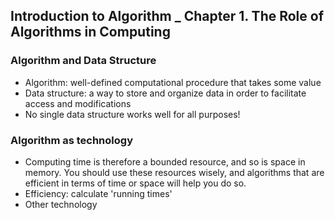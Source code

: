 ## Introduction to Algorithm _ Chapter 1. The Role of Algorithms in Computing

### Algorithm and Data Structure

- Algorithm: well-defined computational procedure that takes some value
- Data structure: a way to store and organize data in order to facilitate access and modifications
- No single data structure works well for all purposes!

### Algorithm as technology
- Computing time is therefore a bounded resource, and so is space in memory. You should use these resources wisely, and algorithms that are efficient in terms of time or space will help you do so.
- Efficiency: calculate 'running times'
- Other technology
